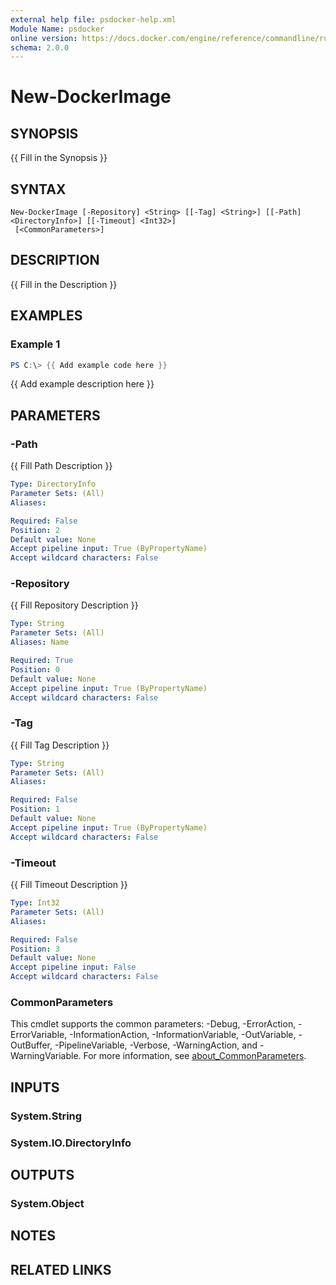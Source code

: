 ```yaml
---
external help file: psdocker-help.xml
Module Name: psdocker
online version: https://docs.docker.com/engine/reference/commandline/run/
schema: 2.0.0
---
```


# New-DockerImage

## SYNOPSIS
{{ Fill in the Synopsis }}

## SYNTAX

```
New-DockerImage [-Repository] <String> [[-Tag] <String>] [[-Path] <DirectoryInfo>] [[-Timeout] <Int32>]
 [<CommonParameters>]
```

## DESCRIPTION
{{ Fill in the Description }}

## EXAMPLES

### Example 1
```powershell
PS C:\> {{ Add example code here }}
```

{{ Add example description here }}

## PARAMETERS

### -Path
{{ Fill Path Description }}

```yaml
Type: DirectoryInfo
Parameter Sets: (All)
Aliases:

Required: False
Position: 2
Default value: None
Accept pipeline input: True (ByPropertyName)
Accept wildcard characters: False
```

### -Repository
{{ Fill Repository Description }}

```yaml
Type: String
Parameter Sets: (All)
Aliases: Name

Required: True
Position: 0
Default value: None
Accept pipeline input: True (ByPropertyName)
Accept wildcard characters: False
```

### -Tag
{{ Fill Tag Description }}

```yaml
Type: String
Parameter Sets: (All)
Aliases:

Required: False
Position: 1
Default value: None
Accept pipeline input: True (ByPropertyName)
Accept wildcard characters: False
```

### -Timeout
{{ Fill Timeout Description }}

```yaml
Type: Int32
Parameter Sets: (All)
Aliases:

Required: False
Position: 3
Default value: None
Accept pipeline input: False
Accept wildcard characters: False
```

### CommonParameters
This cmdlet supports the common parameters: -Debug, -ErrorAction, -ErrorVariable, -InformationAction, -InformationVariable, -OutVariable, -OutBuffer, -PipelineVariable, -Verbose, -WarningAction, and -WarningVariable. For more information, see [about_CommonParameters](http://go.microsoft.com/fwlink/?LinkID=113216).

## INPUTS

### System.String

### System.IO.DirectoryInfo

## OUTPUTS

### System.Object
## NOTES

## RELATED LINKS
